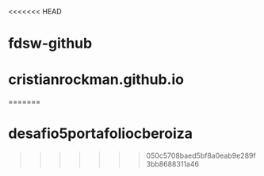 <<<<<<< HEAD
# fdsw-github
# cristianrockman.github.io
=======
# desafio5portafoliocberoiza
>>>>>>> 050c5708baed5bf8a0eab9e289f3bb8688311a46
